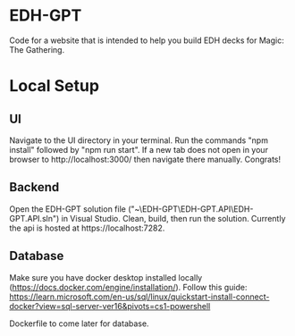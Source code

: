 # EDH-GPT
Code for a website that is intended to help you build EDH decks for Magic: The Gathering. 

# Local Setup

## UI
Navigate to the UI directory in your terminal. Run the commands "npm install" followed by "npm run start". If a new tab does not open in your browser to http://localhost:3000/ then navigate there manually. Congrats!

## Backend

Open the EDH-GPT solution file ("~\EDH-GPT\EDH-GPT.API\EDH-GPT.API.sln") in Visual Studio. Clean, build, then run the solution. Currently the api is hosted at https://localhost:7282. 

## Database
Make sure you have docker desktop installed locally (https://docs.docker.com/engine/installation/). Follow this guide: https://learn.microsoft.com/en-us/sql/linux/quickstart-install-connect-docker?view=sql-server-ver16&pivots=cs1-powershell

Dockerfile to come later for database. 